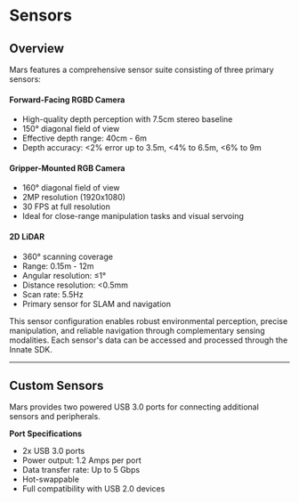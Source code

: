 # Sensors

## Overview

Mars features a comprehensive sensor suite consisting of three primary sensors:

#### **Forward-Facing RGBD Camera**

* High-quality depth perception with 7.5cm stereo baseline
* 150° diagonal field of view
* Effective depth range: 40cm - 6m
* Depth accuracy: <2% error up to 3.5m, <4% to 6.5m, <6% to 9m

#### **Gripper-Mounted RGB Camera**

* 160° diagonal field of view
* 2MP resolution (1920x1080)
* 30 FPS at full resolution
* Ideal for close-range manipulation tasks and visual servoing

#### **2D LiDAR**

* 360° scanning coverage
* Range: 0.15m - 12m
* Angular resolution: ≤1°
* Distance resolution: <0.5mm
* Scan rate: 5.5Hz
* Primary sensor for SLAM and navigation

This sensor configuration enables robust environmental perception, precise manipulation, and reliable navigation through complementary sensing modalities. Each sensor's data can be accessed and processed through the Innate SDK.

***

## Custom Sensors

Mars provides two powered USB 3.0 ports for connecting additional sensors and peripherals.

**Port Specifications**

* 2x USB 3.0 ports
* Power output: 1.2 Amps per port
* Data transfer rate: Up to 5 Gbps
* Hot-swappable
* Full compatibility with USB 2.0 devices
